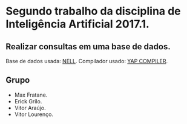# Segundo trabalho da disciplina de Inteligência Artificial 2017.1.

## Realizar consultas em uma base de dados.
Base de dados usada: [NELL](https://pt.wikipedia.org/wiki/Minimax).
Compilador usado: [YAP COMPILER](https://www.dcc.fc.up.pt/~vsc/Yap/).

## Grupo
- Max Fratane.
- Erick Grilo.
- Vitor Araújo.
- Vitor Lourenço.
